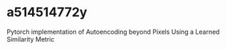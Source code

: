 # a514514772y
Pytorch implementation of Autoencoding beyond Pixels Using a Learned Similarity Metric
